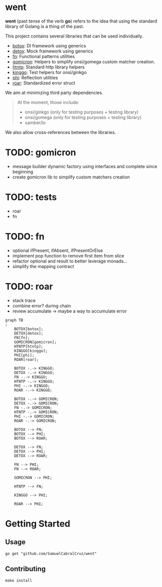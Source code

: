 # went

**went** (past tense of the verb **go**) refers to the idea that using the
standard library of Golang is a thing of the past.

This project contains several libraries that can be used individually.

- [botox](./botox/README.md): DI framework using generics
- [detox](./detox/README.md): Mock framework using generics
- [fn](./fn/README.md): Functional patterns utilities
- [gomicron](./gomicron/README.md): Helpers to simplify onsi/gomega custom matcher creation.
- [htntp](htntp/README.md): Standard http library helpers 
- [kinggo](kinggo/README.md): Test helpers for onsi/ginkgo
- [phi](./phi/README.md): Reflection utilities
- [roar](./roar/README.md): Standardized error struct

We aim at minimizing third party dependencies.

> At the moment, those include:
> - onsi/ginkgo (only for testing purposes + testing library)
> - onsi/gomega (only for testing purposes + testing library)
> - samber/lo

We also allow cross-references between the libraries.

# TODO: gomicron
- message builder dynamic factory using interfaces and complete since beginning
- create gomicron lib to simplify custom matchers creation

# TODO: tests
- roar
- fn

# TODO: fn
- optional ifPresent, ifAbsent, ifPresentOrElse
- implement pop function to remove first item from slice
- refactor optional and result to better leverage monads...
- simplify the mapping contract

# TODO: roar
- stack trace
- combine error? during chain
- review accumulate -> maybe a way to accumulate error

```mermaid
graph TB
;
    BOTOX[botox];
    DETOX[detox];
    FN[fn];
    GOMICRON[gomicron];
    HTNTP[htntp];
    KINGGO[kinggo];
    PHI[phi];
    ROAR[roar];

    BOTOX -.-> KINGGO;
    DETOX -.-> KINGGO;
    FN -.-> KINGGO;
    HTNTP -.-> KINGGO;
    PHI -.-> KINGGO;
    ROAR -.-> KINGGO;

    BOTOX -.-> GOMICRON;
    DETOX -.-> GOMICRON;
    FN -.-> GOMICRON;
    HTNTP -.-> GOMICRON;
    PHI -.-> GOMICRON;
    ROAR -.-> GOMICRON;

    BOTOX --> FN;
    BOTOX --> PHI;
    BOTOX --> ROAR;
    
    DETOX --> FN;
    DETOX --> PHI;
    DETOX --> ROAR;
    
    FN --> PHI;
    FN --> ROAR;

    GOMICRON --> PHI;
    
    HTNTP --> FN;

    KINGGO --> PHI;

    ROAR --> PHI;
```

# Getting Started

## Usage

```shell
go get "github.com/SamuelCabralCruz/went"
```

## Contributing

```shell
make install
```
